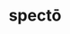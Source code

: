 ---
title: spectō
meaning: to watch
ch: [seven, mt, mt5thru7, ss, ss2, 7r]
pos: verb
inf: spectāre
secondppstem: spect
infend: āre
thirdpp: spectāvī
fourthpp: spectātus
conjugation: first
derivatives: specter, inspector
six: y
---